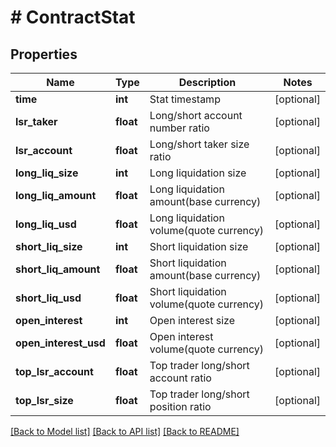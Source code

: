 # # ContractStat

## Properties

Name | Type | Description | Notes
------------ | ------------- | ------------- | -------------
**time** | **int** | Stat timestamp | [optional] 
**lsr_taker** | **float** | Long/short account number ratio | [optional] 
**lsr_account** | **float** | Long/short taker size ratio | [optional] 
**long_liq_size** | **int** | Long liquidation size | [optional] 
**long_liq_amount** | **float** | Long liquidation amount(base currency) | [optional] 
**long_liq_usd** | **float** | Long liquidation volume(quote currency) | [optional] 
**short_liq_size** | **int** | Short liquidation size | [optional] 
**short_liq_amount** | **float** | Short liquidation amount(base currency) | [optional] 
**short_liq_usd** | **float** | Short liquidation volume(quote currency) | [optional] 
**open_interest** | **int** | Open interest size | [optional] 
**open_interest_usd** | **float** | Open interest volume(quote currency) | [optional] 
**top_lsr_account** | **float** | Top trader long/short account ratio | [optional] 
**top_lsr_size** | **float** | Top trader long/short position ratio | [optional] 

[[Back to Model list]](../../README.md#documentation-for-models) [[Back to API list]](../../README.md#documentation-for-api-endpoints) [[Back to README]](../../README.md)
